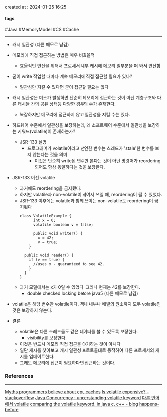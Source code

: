 created at : 2024-01-25 16:25

#### tags

#Java #MemoryModel #CS #Cache

--- 

- 캐시 일관성 (다른 메모로 남김)
- 메모리에 직접 접근하는 방법은 매우 비효율적
	- 효율적인 연산을 위해서 프로세서 내부 캐시에 메모리 일부분을 퍼 와서 연산함
- 굳이 write 작업할 때마다 계속 메모리에 직접 접근할 필요가 있나?
	- 일관성만 지킬 수 있다면 굳이 접근할 필요는 없다
- 캐시 일관성은 미스가 발생하면 단순히 메모리에 접근하는 것이 아닌 계층구조와 다른 캐시들 간의 공유 상태등 다양한 경우의 수가 존재한다.
	- 복잡하지만 메모리에 접근하지 않고 일관성을 지킬 수는 있다.
- 하드웨어 수준에서 일관성을 보장하는데, 왜 소프트웨어 수준에서 일관성을 보장하는 키워드(volatile)이 존재하는가?
	- JSR-133 설명
		- 프로그래머가 volatile이라고 선언한 변수는 스레드가 'stale'한 변수를 보지 않는다는 것을 의미
			- 이것은 단순히 write된 변수만 본다는 것이 아닌 명령어가 reordering 되어도 항상 동일하다는 것을 보장한다.

- JSR-133 이전 volatile
	- 과거에도 reordering을 금지했다.
	- 하지만 volatile과 non-volatile이 섞여서 쓰일 때, reordering이 될 수 있었다.
	- JSR-133 이후에는 volatile과 함께 쓰이는 non-volatile도 reordering이 금지된다.
		```
		class VolatileExample {
			  int x = 0;
			  volatile boolean v = false;
			  
			  public void writer() {
			    x = 42;
			    v = true;
			}

		  public void reader() {
		    if (v == true) {
		      //uses x - guaranteed to see 42.
		    }
		  }
		}
		```
	- 과거 모델에서는 x가 0일 수 있었다. 그러나 현재는 42를 보장한다.
		- double checked locking before java5 (다른 메모로 남김)

- volatile은 해당 변수만 volatile이다. 객체 내부나 배열의 원소까지 모두 volatile인 것은 보장하지 않는다.

- 결론
	- volatile은 다른 스레드들도 같은 데이터를 볼 수 있도록 보장한다.
		- visibility를 보장한다.
	- 이것은 반드시 메모리 직접 접근을 야기하는 것이 아니다
	- 일단 캐시를 찾아보고 캐시 일관성 프로토콜대로 동작하여 다른 프로세서의 캐시를 업데이트한다.
	- 그래도 메모리에 접근이 필요하다면 접근하는 것이다.
### References
---
[Myths programmers believe about cpu caches](https://software.rajivprab.com/2018/04/29/myths-programmers-believe-about-cpu-caches/)
[Is volatile expensive? - stackoverflow](https://stackoverflow.com/questions/4633866/is-volatile-expensive)
[Java Concurrency : understanding volatile keyword](https://dzone.com/articles/java-concurrency-understanding-the-volatile-keyword)
[다른 언어에서 volatile](https://johngrib.github.io/wiki/java/volatile/)
[comparing the volatile keyword. in java c, c++ - blog](https://componenthouse.com/2016/12/28/comparing-the-volatile-keyword-in-java-c-and-cpp/)
[happens-before](https://javarevisited.blogspot.com/2020/01/what-is-happens-before-in-java-concurrency.html)
